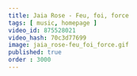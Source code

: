 ```yaml
---
title: Jaia Rose - Feu, foi, force
tags: [ music, homepage ]
video_id: 875528021
video_hash: 70c3d77699
image: jaia_rose-feu_foi_force.gif
published: true
order : 3000
---
```

